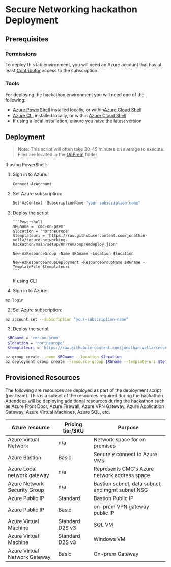 # Secure Networking hackathon Deployment

## Prerequisites

### Permissions

To deploy this lab environment, you will need an Azure account that has at least [Contributor](https://docs.microsoft.com/azure/role-based-access-control/built-in-roles#contributor) access to the subscription.

### Tools

For deploying the hackathon environment you will need one of the following:

- [Azure PowerShell](https://learn.microsoft.com/powershell/azure/install-az-ps?view=azps-8.3.0) installed locally, or within[Azure Cloud Shell](https://learn.microsoft.com/azure/cloud-shell/overview)
- [Azure CLI](https://learn.microsoft.com/cli/azure/install-azure-cli) installed locally, or within [Azure Cloud Shell](https://learn.microsoft.com/azure/cloud-shell/overview)
- If using a local installation, ensure you have the latest version

## Deployment

> Note: This script will often take 30-45 minutes on average to execute. Files are located in the [OnPrem](./OnPrem) folder

If using PowerShell:

1.  Sign in to Azure:

    ```Powershell
    Connect-AzAccount
    ```

2.  Set Azure subscription:

    ```Powershell
    Set-AzContext -SubscriptionName "your-subscription-name"
    ```
    
3.  Deploy the script

        ```Powershell
        $RGname = 'cmc-on-prem'
        $location = 'northeurope'
        $templateuri = 'https://raw.githubusercontent.com/jonathan-vella/secure-networking-hackathon/main/setup/OnPrem/onpremdeploy.json'

        New-AzResourceGroup -Name $RGname -Location $location

        New-AzResourceGroupDeployment -ResourceGroupName $RGname -TemplateFile $templateuri
        ```

    If using CLI

1.  Sign in to Azure:

```sh
az login
```

2.  Set Azure subscription:

```sh
az account set --subscription "your-subscription-name"
```

3. Deploy the script

```sh
 $RGname = 'cmc-on-prem'
 $location = 'northeurope'
 $templateuri = 'https://raw.githubusercontent.com/jonathan-vella/secure-networking-hackathon/main/setup/OnPrem/onpremdeploy.json'

az group create --name $RGname --location $location
az deployment group create --resource-group $RGname --template-uri $templateuri
```

## Provisioned Resources

The following are resources are deployed as part of the deployment script (per team). This is a subset of the resources required during the hackathon. Attendees will be deploying additional resources during the hackathon such as Azure Front Door, Azure Firewall, Azure VPN Gateway, Azure Application Gateway, Azure Virtual Machines, Azure SQL, etc.

| Azure resource                | Pricing tier/SKU | Purpose                                          |
| ----------------------------- | ---------------- | ------------------------------------------------ |
| Azure Virtual Network         | n/a              | Network space for on premises                    |
| Azure Bastion                 | Basic            | Securely connect to Azure VMs                    |
| Azure Local network gateway   | n/a              | Represents CMC's Azure network address space     |
| Azure Network Security Group  | n/a              | Bastion subnet, data subnet, and mgmt subnet NSG |
| Azure Public IP               | Standard         | Bastion Public IP                                |
| Azure Public IP               | Basic            | on-prem VPN gateway public IP                    |
| Azure Virtual Machine         | Standard D2S v3  | SQL VM                                           |
| Azure Virtual Machine         | Standard D2S v3  | Windows VM                                       |
| Azure Virtual Network Gateway | Basic            | On-prem Gateway                                  |

